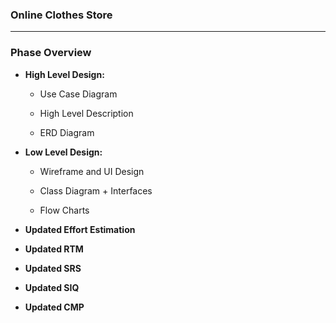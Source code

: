 ### **Online Clothes Store**

---

### **Phase Overview**
- **High Level Design:**
    - Use Case Diagram

    - High Level Description

    - ERD Diagram

- **Low Level Design:**
    - Wireframe and UI Design

    - Class Diagram + Interfaces

    - Flow Charts
      
- **Updated Effort Estimation**

- **Updated RTM**

- **Updated SRS**

- **Updated SIQ**

- **Updated CMP**




